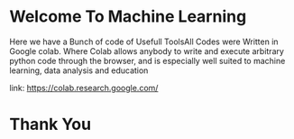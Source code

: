 # Welcome To Machine Learning

Here we have a Bunch of code of Usefull ToolsAll Codes were Written in Google colab.
Where Colab allows anybody to write and execute arbitrary python code through the browser, and is especially well suited to machine learning, data analysis and education

link: https://colab.research.google.com/
# Thank You
